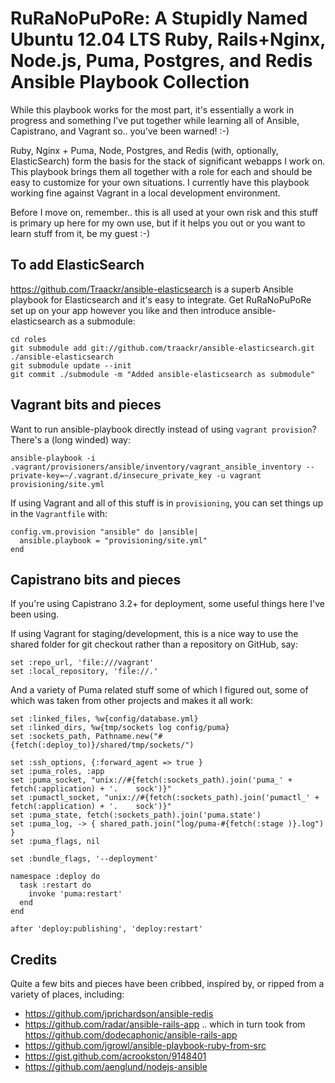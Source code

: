 # RuRaNoPuPoRe: A Stupidly Named Ubuntu 12.04 LTS Ruby, Rails+Nginx, Node.js, Puma, Postgres, and Redis Ansible Playbook Collection

While this playbook works for the most part, it's essentially a work in progress and something I've put together while learning all of Ansible, Capistrano, and Vagrant so.. you've been warned! :-)

Ruby, Nginx + Puma, Node, Postgres, and Redis (with, optionally, ElasticSearch) form the basis for the stack of significant webapps I work on. This playbook brings them all together with a role for each and should be easy to customize for your own situations. I currently have this playbook working fine against Vagrant in a local development environment.

Before I move on, remember.. this is all used at your own risk and this stuff is primary up here for my own use, but if it helps you out or you want to learn stuff from it, be my guest :-)

## To add ElasticSearch

https://github.com/Traackr/ansible-elasticsearch is a superb Ansible playbook for Elasticsearch and it's easy to integrate. Get RuRaNoPuPoRe set up on your app however you like and then introduce ansible-elasticsearch as a submodule:

    cd roles
    git submodule add git://github.com/traackr/ansible-elasticsearch.git ./ansible-elasticsearch
    git submodule update --init
    git commit ./submodule -m "Added ansible-elasticsearch as submodule"

## Vagrant bits and pieces

Want to run ansible-playbook directly instead of using `vagrant provision`? There's a (long winded) way:

    ansible-playbook -i .vagrant/provisioners/ansible/inventory/vagrant_ansible_inventory --private-key=~/.vagrant.d/insecure_private_key -u vagrant provisioning/site.yml

If using Vagrant and all of this stuff is in `provisioning`, you can set things up in the `Vagrantfile` with:

    config.vm.provision "ansible" do |ansible|
      ansible.playbook = "provisioning/site.yml"
    end

## Capistrano bits and pieces

If you're using Capistrano 3.2+ for deployment, some useful things here I've been using.

If using Vagrant for staging/development, this is a nice way to use the shared folder for git checkout rather than a repository on GitHub, say:

    set :repo_url, 'file:///vagrant'
    set :local_repository, 'file://.'

And a variety of Puma related stuff some of which I figured out, some of which was taken from other projects and makes it all work:

    set :linked_files, %w{config/database.yml}
    set :linked_dirs, %w{tmp/sockets log config/puma}
    set :sockets_path, Pathname.new("#{fetch(:deploy_to)}/shared/tmp/sockets/")

    set :ssh_options, {:forward_agent => true }
    set :puma_roles, :app
    set :puma_socket, "unix://#{fetch(:sockets_path).join('puma_' + fetch(:application) + '.    sock')}"
    set :pumactl_socket, "unix://#{fetch(:sockets_path).join('pumactl_' + fetch(:application) + '.    sock')}"
    set :puma_state, fetch(:sockets_path).join('puma.state')
    set :puma_log, -> { shared_path.join("log/puma-#{fetch(:stage )}.log") }
    set :puma_flags, nil

    set :bundle_flags, '--deployment'

    namespace :deploy do
      task :restart do
        invoke 'puma:restart'
      end
    end

    after 'deploy:publishing', 'deploy:restart'

## Credits

Quite a few bits and pieces have been cribbed, inspired by, or ripped from a variety of places, including:

* https://github.com/jprichardson/ansible-redis
* https://github.com/radar/ansible-rails-app .. which in turn took from https://github.com/dodecaphonic/ansible-rails-app
* https://github.com/jgrowl/ansible-playbook-ruby-from-src
* https://gist.github.com/acrookston/9148401
* https://github.com/aenglund/nodejs-ansible
